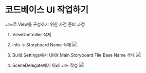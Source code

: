 # 코드베이스 UI 작업하기

코드로 View를 구성하기 위한 사전 준비 과정

1. ViewController 삭제
2. info -> Storyboard Name 삭제
![](https://i.imgur.com/HoeVONg.png)
3. Build Settings에서 UIKit Main Storyboard File Base Name 삭제
![](https://i.imgur.com/rINhAeP.png)

4. SceneDelegate에서 아래 코드 작성
![](https://i.imgur.com/FphES35.png)
